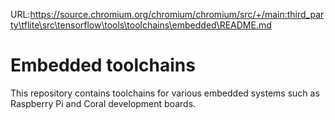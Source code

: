 URL:https://source.chromium.org/chromium/chromium/src/+/main:third_party\tflite\src\tensorflow\tools\toolchains\embedded\README.md
# Embedded toolchains

This repository contains toolchains for various embedded systems such as
Raspberry Pi and Coral development boards.
